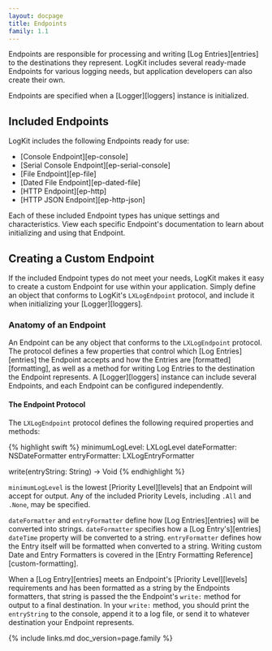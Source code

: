 ```yaml
---
layout: docpage
title: Endpoints
family: 1.1
---
```


Endpoints are responsible for processing and writing [Log Entries][entries] to the destinations they represent. LogKit includes several ready-made Endpoints for various logging needs, but application developers can also create their own.

Endpoints are specified when a [Logger][loggers] instance is initialized.

## Included Endpoints

LogKit includes the following Endpoints ready for use:

* [Console Endpoint][ep-console]
* [Serial Console Endpoint][ep-serial-console]
* [File Endpoint][ep-file]
* [Dated File Endpoint][ep-dated-file]
* [HTTP Endpoint][ep-http]
* [HTTP JSON Endpoint][ep-http-json]

Each of these included Endpoint types has unique settings and characteristics. View each specific Endpoint's documentation to learn about initializing and using that Endpoint.

## Creating a Custom Endpoint

If the included Endpoint types do not meet your needs, LogKit makes it easy to create a custom Endpoint for use within your application. Simply define an object that conforms to LogKit's `LXLogEndpoint` protocol, and include it when initializing your [Logger][loggers].

### Anatomy of an Endpoint

An Endpoint can be any object that conforms to the `LXLogEndpoint` protocol.  The protocol defines a few properties that control which [Log Entries][entries] the Endpoint accepts and how the Entries are [formatted][formatting], as well as a method for writing Log Entries to the destination the Endpoint represents. A [Logger][loggers] instance can include several Endpoints, and each Endpoint can be configured independently.

#### The Endpoint Protocol

The `LXLogEndpoint` protocol defines the following required properties and methods:

{% highlight swift %}
minimumLogLevel: LXLogLevel
dateFormatter: NSDateFormatter
entryFormatter: LXLogEntryFormatter

write(entryString: String) -> Void
{% endhighlight %}

`minimumLogLevel` is the lowest [Priority Level][levels] that an Endpoint will accept for output. Any of the included Priority Levels, including `.All` and `.None`, may be specified.

`dateFormatter` and `entryFormatter` define how [Log Entries][entries] will be converted into strings. `dateFormatter` specifies how a [Log Entry's][entries] `dateTime` property will be converted to a string. `entryFormatter` defines how the Entry itself will be formatted when converted to a string. Writing custom Date and Entry Formatters is covered in the [Entry Formatting Reference][custom-formatting].

When a [Log Entry][entries] meets an Endpoint's [Priority Level][levels] requirements and has been formatted as a string by the Endpoints formatters, that string is passed the the Endpoint's `write:` method for output to a final destination. In your `write:` method, you should print the `entryString` to the console, append it to a log file, or send it to whatever destination your Endpoint represents.

{% include links.md doc_version=page.family %}
